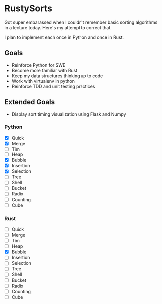 # RustySorts

Got super embarassed when I couldn't remember basic sorting algorithms
in a lecture today. Here's my attempt to correct that.

I plan to implement each once in Python and once in Rust.

## Goals

* Reinforce Python for SWE
* Become more familiar with Rust
* Keep my data structures thinking up to code
* Work with virtualenv in python
* Reinforce TDD and unit testing practices

## Extended Goals

* Display sort timing visualization using Flask and Numpy

### Python
- [x] Quick
- [x] Merge
- [ ] Tim
- [ ] Heap
- [x] Bubble
- [x] Insertion
- [x] Selection
- [ ] Tree
- [ ] Shell
- [ ] Bucket
- [ ] Radix
- [ ] Counting
- [ ] Cube

### Rust
- [ ] Quick
- [ ] Merge
- [ ] Tim
- [ ] Heap
- [x] Bubble
- [ ] Insertion
- [ ] Selection
- [ ] Tree
- [ ] Shell
- [ ] Bucket
- [ ] Radix
- [ ] Counting
- [ ] Cube
